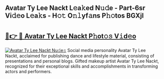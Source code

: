 ## Avatar Ty Lee Nackt L𝚎a𝚔ed N𝚞𝚍e - Part-6sr Vi𝚍𝚎o L𝚎a𝚔s - H𝚘𝚝 O𝚗𝚕yf𝚊ns P𝚑𝚘tos BGXjl

# <h2><a href="http://kff4kwc.oniu.top/?m=Avatar+Ty+Lee+Nackt">🔗👉 🔴 Avatar Ty Lee Nackt P𝚑ot𝚘𝚜 V𝚒d𝚎o</a></h2>

[![Avatar Ty Lee Nackt Nu𝚍e𝚜](https://i.imgur.com/0qMVB7G.gif)](http://kff4kwc.oniu.top/?m=Avatar+Ty+Lee+Nackt)
Social media personality Avatar Ty Lee Nackt, acclaimed for publishing dance and lifestyle material, consisting of presentations and personal blogs. Gifted makeup artist Avatar Ty Lee Nackt, recognized for their exceptional skills and accomplishments in transforming actors and performers.  
